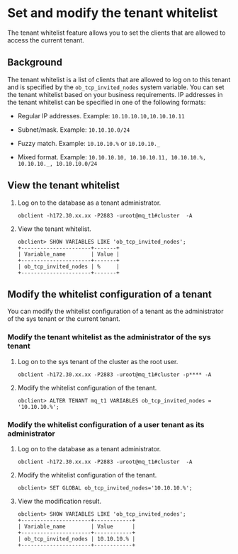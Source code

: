 # Set and modify the tenant whitelist

The tenant whitelist feature allows you to set the clients that are allowed to access the current tenant.

## Background

The tenant whitelist is a list of clients that are allowed to log on to this tenant and is specified by the `ob_tcp_invited_nodes` system variable. You can set the tenant whitelist based on your business requirements. IP addresses in the tenant whitelist can be specified in one of the following formats:

* Regular IP addresses. Example: `10.10.10.10,10.10.10.11`

* Subnet/mask. Example: `10.10.10.0/24`

* Fuzzy match. Example: `10.10.10.%` or `10.10.10._`

* Mixed format. Example: `10.10.10.10, 10.10.10.11, 10.10.10.%, 10.10.10._, 10.10.10.0/24`

## View the tenant whitelist

1. Log on to the database as a tenant administrator.

   ```shell
   obclient -h172.30.xx.xx -P2883 -uroot@mq_t1#cluster  -A
   ```

2. View the tenant whitelist.

   ```shell
   obclient> SHOW VARIABLES LIKE 'ob_tcp_invited_nodes';
   +----------------------+-------+
   | Variable_name        | Value |
   +----------------------+-------+
   | ob_tcp_invited_nodes | %     |
   +----------------------+-------+
   ```

## Modify the whitelist configuration of a tenant

You can modify the whitelist configuration of a tenant as the administrator of the sys tenant or the current tenant.

### Modify the tenant whitelist as the administrator of the sys tenant

1. Log on to the sys tenant of the cluster as the root user.

   ```shell
   obclient -h172.30.xx.xx -P2883 -uroot@mq_t1#cluster -p**** -A
   ```

2. Modify the whitelist configuration of the tenant.

   ```shell
   obclient> ALTER TENANT mq_t1 VARIABLES ob_tcp_invited_nodes = '10.10.10.%';
   ```

### Modify the whitelist configuration of a user tenant as its administrator

1. Log on to the database as a tenant administrator.

   ```shell
   obclient -h172.30.xx.xx -P2883 -uroot@mq_t1#cluster  -A
   ```

2. Modify the whitelist configuration of the tenant.

   ```shell
   obclient> SET GLOBAL ob_tcp_invited_nodes='10.10.10.%';
   ```

3. View the modification result.

   ```shell
   obclient> SHOW VARIABLES LIKE 'ob_tcp_invited_nodes';
   +----------------------+------------+
   | Variable_name        | Value      |
   +----------------------+------------+
   | ob_tcp_invited_nodes | 10.10.10.% |
   +----------------------+------------+
   ```
